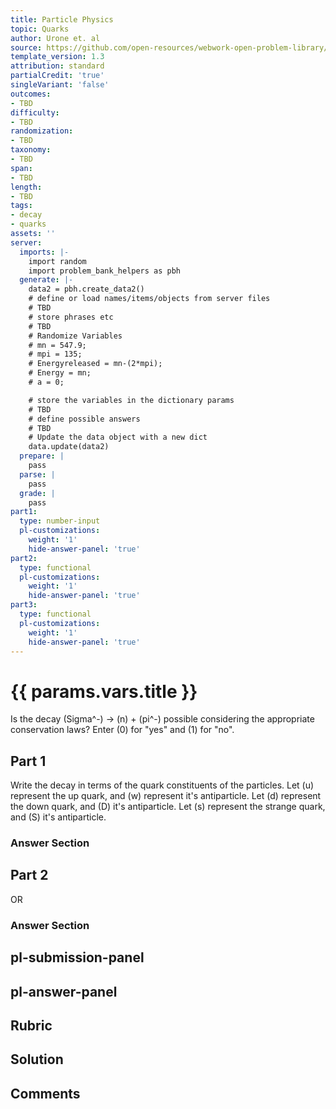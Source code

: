 ```yaml
---
title: Particle Physics
topic: Quarks
author: Urone et. al
source: https://github.com/open-resources/webwork-open-problem-library/tree/master/Contrib/BrockPhysics/College_Physics_Urone/33.Particle_Physics/33-05.Quarks/NU_U17-33-05-012.pg
template_version: 1.3
attribution: standard
partialCredit: 'true'
singleVariant: 'false'
outcomes:
- TBD
difficulty:
- TBD
randomization:
- TBD
taxonomy:
- TBD
span:
- TBD
length:
- TBD
tags:
- decay
- quarks
assets: ''
server:
  imports: |-
    import random
    import problem_bank_helpers as pbh
  generate: |-
    data2 = pbh.create_data2()
    # define or load names/items/objects from server files
    # TBD
    # store phrases etc
    # TBD
    # Randomize Variables
    # mn = 547.9;
    # mpi = 135;
    # Energyreleased = mn-(2*mpi);
    # Energy = mn;
    # a = 0;

    # store the variables in the dictionary params
    # TBD
    # define possible answers
    # TBD
    # Update the data object with a new dict
    data.update(data2)
  prepare: |
    pass
  parse: |
    pass
  grade: |
    pass
part1:
  type: number-input
  pl-customizations:
    weight: '1'
    hide-answer-panel: 'true'
part2:
  type: functional
  pl-customizations:
    weight: '1'
    hide-answer-panel: 'true'
part3:
  type: functional
  pl-customizations:
    weight: '1'
    hide-answer-panel: 'true'
---
```


# {{ params.vars.title }} 


Is the decay (Sigma^-) &#8594; (n) + (pi^-) possible considering the appropriate conservation laws? Enter (0) for "yes" and (1) for "no".

## Part 1 
Write the decay in terms of the quark constituents of the particles. Let (u) represent the up quark, and (w) represent it's antiparticle. Let (d) represent the down quark, and (D) it's antiparticle. Let (s) represent the strange quark, and (S) it's antiparticle. 


 ### Answer Section

## Part 2 
OR 


 ### Answer Section


## pl-submission-panel 


## pl-answer-panel 


## Rubric 


## Solution 


## Comments 


